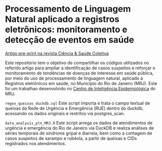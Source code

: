 # Processamento de Linguagem Natural aplicado a registros eletrônicos: monitoramento e detecção de eventos em saúde
[Artigo pre-print na revista Ciência & Saúde Coletiva]()

Este repositório tem o objetivo de compartilhar os códigos utilizados no referido artigo para ampliar a identificação de casos suspeitos e reforçar o monitoramento de tendências de doenças de interesse em saúde pública, por meio do uso de processamento de linguagem natural, aplicado à Registros eletrônicos em saúde, no Município do Rio de Janeiro (MRJ). Este foi um trabalhao desenvolvido no [Centro de Inteligência Epidemiológica](https://epirio.svs.rio.br/) do MRJ.

`regex_queixas_duckdb.sql` Este script importa e trata o campo textual de queixas da Rede de Urgência e Emergência (RUE) dentro do duckdb, acessando os dados originais e restritos via postgres_scan.

`data_analysis_pln_MRJ.R` Este script arrega os dados de atendimentos de urgência e emergência do Rio de Janeiro via DuckDB e realiza análises de séries temporais de síndrome gripal e diarreia, bem como a contagem de casos suspeitos de sarampo e rubéola, a partir de queixas e CIDs registrados nos atendimentos.
